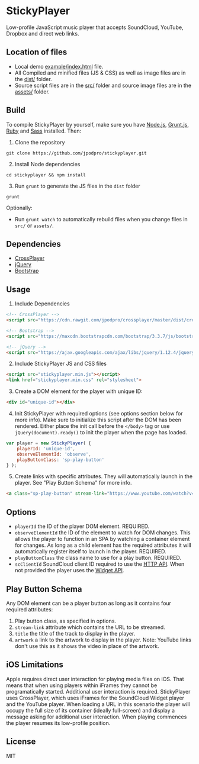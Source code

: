 # StickyPlayer

Low-profile JavaScript music player that accepts SoundCloud, YouTube, Dropbox and direct web links.

## Location of files

- Local demo [example/index.html](https://github.com/jpodpro/stickyplayer/tree/master/example/index.html) file.
- All Compiled and minified files (JS & CSS) as well as image files are in the [dist/](https://github.com/jpodpro/stickyplayer/tree/master/dist) folder.
- Source script files are in the [src/](https://github.com/jpodpro/stickyplayer/tree/master/src) folder and source image files are in the [assets/](https://github.com/jpodpro/stickyplayer/tree/master/assets) folder.

## Build

To compile StickyPlayer by yourself, make sure you have [Node.js](http://nodejs.org/), [Grunt.js](https://github.com/cowboy/grunt), [Ruby](https://www.ruby-lang.org) and [Sass](http://sass-lang.com) installed. Then:

1) Clone the repository

`git clone https://github.com/jpodpro/stickyplayer.git`

2) Install Node dependencies

`cd stickyplayer && npm install`

3) Run `grunt` to generate the JS files in the `dist` folder

`grunt`

Optionally:

- Run `grunt watch` to automatically rebuild files when you change files in `src/` or `assets/`.

## Dependencies

- [CrossPlayer](https://github.com/jpodpro/crossplayer)
- [jQuery](http://jquery.com)
- [Bootstrap](http://getbootstrap.com)

## Usage

1) Include Dependencies

```html
<!-- CrossPlayer -->
<script src="https://cdn.rawgit.com/jpodpro/crossplayer/master/dist/crossplayer.js"></script>

<!-- Bootstrap -->
<script src="https://maxcdn.bootstrapcdn.com/bootstrap/3.3.7/js/bootstrap.min.js" integrity="sha384-Tc5IQib027qvyjSMfHjOMaLkfuWVxZxUPnCJA7l2mCWNIpG9mGCD8wGNIcPD7Txa" crossorigin="anonymous"></script>

<!-- jQuery -->
<script src="https://ajax.googleapis.com/ajax/libs/jquery/1.12.4/jquery.min.js"></script>
```

2) Include StickyPlayer JS and CSS files

```html
<script src="stickyplayer.min.js"></script>
<link href="stickyplayer.min.css" rel="stylesheet">
```

3) Create a DOM element for the player with unique ID:

```html
<div id="unique-id"></div>
```

4) Init StickyPlayer with required options (see options section below for more info). Make sure to initialize this script after the DOM has been rendered. Either place the init call before the `</body>` tag or use `jQuery(document).ready()` to init the player when the page has loaded.

```javascript
var player = new StickyPlayer( {
    playerId: 'unique-id',
    observeElementId: 'observe',
    playButtonClass: 'sp-play-button'
} );
```

5) Create links with specific attributes. They will automatically launch in the player. See "Play Button Schema" for more info.

```html
<a class="sp-play-button" stream-link="https://www.youtube.com/watch?v=23idtAQna00" title="JPOD - BlissCoast vol6: Cape & Kalimba" artwork="http://jpodtbc.com/wp-content/uploads/2016/09/JPOD-BlissCoast-6-Cape-Kalimba2-300x300.jpg">Play</a>
```

## Options

- `playerId` the ID of the player DOM element. REQUIRED.
- `observeElementId` the ID of the element to watch for DOM changes. This allows the player to function in an SPA by watching a container element for changes. As long as a child element has the required attributes it will automatically register itself to launch in the player. REQUIRED.
- `playButtonClass` the class name to use for a play button. REQUIRED.
- `scClientId` SoundCloud client ID required to use the [HTTP API](https://developers.soundcloud.com/docs/api/sdks). When not provided the player uses the [Widget API](https://developers.soundcloud.com/docs/api/html5-widget).

## Play Button Schema

Any DOM element can be a player button as long as it contains four required attributes:

1) Play button class, as specified in options.
2) `stream-link` attribute which contains the URL to be streamed.
3) `title` the title of the track to display in the player.
4) `artwork` a link to the artwork to display in the player. Note: YouTube links don't use this as it shows the video in place of the artwork.

## iOS Limitations

Apple requires direct user interaction for playing media files on iOS. That means that when using players within iFrames they cannot be programatically started. Additional user interaction is required. StickyPlayer uses CrossPlayer, which uses iFrames for the SoundCloud Widget player and the YouTube player. When loading a URL in this scenario the player will occupy the full size of its container (ideally full-screen) and display a message asking for additional user interaction. When playing commences the player resumes its low-profile position.

## License

MIT